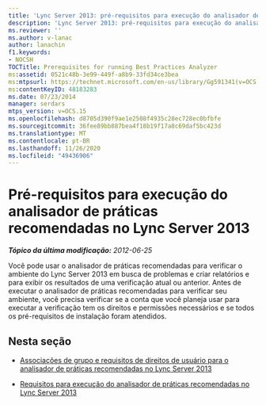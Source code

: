 ```yaml
---
title: 'Lync Server 2013: pré-requisitos para execução do analisador de práticas recomendadas'
description: 'Lync Server 2013: pré-requisitos para execução do analisador de práticas recomendadas.'
ms.reviewer: ''
ms.author: v-lanac
author: lanachin
f1.keywords:
- NOCSH
TOCTitle: Prerequisites for running Best Practices Analyzer
ms:assetid: 0521c48b-3e99-449f-a8b9-33fd34ce3bea
ms:mtpsurl: https://technet.microsoft.com/en-us/library/Gg591341(v=OCS.15)
ms:contentKeyID: 48183283
ms.date: 07/23/2014
manager: serdars
mtps_version: v=OCS.15
ms.openlocfilehash: d8705d390f9ae1e2508f4935c28ec728ec0bfbfe
ms.sourcegitcommit: 36fee89bb887bea4f18b19f17a8c69daf5bc423d
ms.translationtype: MT
ms.contentlocale: pt-BR
ms.lasthandoff: 11/26/2020
ms.locfileid: "49436906"
---
```

# <a name="prerequisites-for-running-best-practices-analyzer-in-lync-server-2013"></a>Pré-requisitos para execução do analisador de práticas recomendadas no Lync Server 2013

<div data-xmlns="http://www.w3.org/1999/xhtml">

<div class="topic" data-xmlns="http://www.w3.org/1999/xhtml" data-msxsl="urn:schemas-microsoft-com:xslt" data-cs="https://msdn.microsoft.com/">

<div data-asp="https://msdn2.microsoft.com/asp">



</div>

<div id="mainSection">

<div id="mainBody">

<span> </span>

_**Tópico da última modificação:** 2012-06-25_

Você pode usar o analisador de práticas recomendadas para verificar o ambiente do Lync Server 2013 em busca de problemas e criar relatórios e para exibir os resultados de uma verificação atual ou anterior. Antes de executar o analisador de práticas recomendadas para verificar seu ambiente, você precisa verificar se a conta que você planeja usar para executar a verificação tem os direitos e permissões necessários e se todos os pré-requisitos de instalação foram atendidos.

<div>

## <a name="in-this-section"></a>Nesta seção

  - [Associações de grupo e requisitos de direitos de usuário para o analisador de práticas recomendadas no Lync Server 2013](lync-server-2013-group-memberships-and-user-rights-requirements-for-best-practices-analyzer.md)

  - [Requisitos para execução do analisador de práticas recomendadas no Lync Server 2013](lync-server-2013-requirements-for-running-best-practices-analyzer.md)

</div>

</div>

<span> </span>

</div>

</div>

</div>

